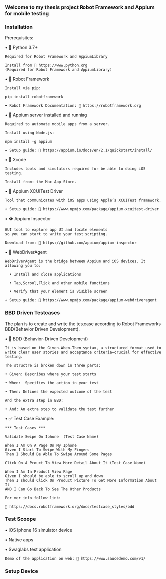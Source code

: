 
### Welcome to my thesis project Robot Framework and Appium for mobile testing 

### Installation 

Prerequisites:

• 🐍 Python 3.7+
  
    Required for Robot Framework and AppiumLibrary

    Install from 🔗 https://www.python.org
    (Required for Robot Framework and AppiumLibrary)

• 🤖 Robot Framework 
  
    Install via pip:

    pip install robotframework

    ➡️ Robot Framework Documentation: 🔗 https://robotframework.org
  
• 🚀 Appium server installed and running 
    
    Required to automate mobile apps from a server. 

    Install using Node.js:

    npm install -g appium

    ➡️ Setup guide: 🔗 https://appium.io/docs/en/2.1/quickstart/install/

• 🧰 Xcode
    
    Includes tools and simulators required for be able to doing iOS testing.
  
    Install from: the Mac App Store.

• 🧪 Appium XCUITest Driver
    
    Tool that communicates with iOS apps using Apple’s XCUITest framework.

    ➡️ Setup guide: 🔗 https://www.npmjs.com/package/appium-xcuitest-driver

• 👁 Appium Inspector 
    
    GUI tool to explore app UI and locate elements 
    so you can start to write your test scripting.
  
    Download from: 🔗 https://github.com/appium/appium-inspector

• 🧩 WebDriverAgent 
  
    WebDriverAgent is the bridge between Appium and iOS devices. It allowing you to:
  
      • Install and close applications 

      • Tap,Scrool,Flick and other mobile functions 

      • Verify that your element is visible screen

    ➡️ Setup guide: 🔗 https://www.npmjs.com/package/appium-webdriveragent

### BBD Driven Testcases 

The plan is to create and write the testcase according to Robot Frameworks BBD(Behavior Driven Development). 

• 🧪 BDD (Behavior-Driven Development)

    It is based on the Given-When-Then syntax, a structured format used to write clear user stories and acceptance criteria—crucial for effective testing.

    The structre is broken down in three parts: 
  
    • Given: Describes where your test starts 

    • When:  Specifies the action in your test

    • Then: Defines the expected outcome of the test

    And the extra step in BBD:
    
    • And: An extra step to validate the test further 

• ✅ Test Case Example:
   
    *** Test Cases ***
   
    Validate Swipe On Iphone  (Test Case Name)

    When I Am On A Page On My Iphone
    Given I Start To Swipe With My Fingers 
    Then I Should Be Able To Swipe Around Some Pages  

    Click On A Prouct To View More Detail About It (Test Case Name)
   
    When I Am In Product View Page
    Given I should be able to scroll up and down 
    Then I should Click On Product Picture To Get More Information About It
    AND I Can Go Back To See The Other Products
  
    For mer info follow link:

    🔗 https://docs.robotframework.org/docs/testcase_styles/bdd


### Test Scoope 

  •  iOS Iphone 16 simulator device 

  •  Native apps 

  •  Swaglabs test application 

    Demo of the application on web: 🔗 https://www.saucedemo.com/v1/

### Setup Device 






